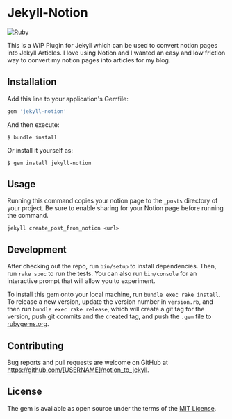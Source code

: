 # Jekyll-Notion

[![Ruby](https://github.com/bynarlogic/notion_to_jekyll/actions/workflows/main.yml/badge.svg)](https://github.com/bynarlogic/notion_to_jekyll/actions/workflows/main.yml)

This is a WIP Plugin for Jekyll which can be used to convert notion pages into Jekyll Articles. I love using Notion and I wanted an easy and low friction way to convert my notion pages into articles for my blog.

## Installation

Add this line to your application's Gemfile:

```ruby
gem 'jekyll-notion'
```

And then execute:

    $ bundle install

Or install it yourself as:

    $ gem install jekyll-notion

## Usage

Running this command copies your notion page to the `_posts` directory of your project. Be sure to enable sharing for your Notion page before running the command. 

```
jekyll create_post_from_notion <url>
```


## Development

After checking out the repo, run `bin/setup` to install dependencies. Then, run `rake spec` to run the tests. You can also run `bin/console` for an interactive prompt that will allow you to experiment.

To install this gem onto your local machine, run `bundle exec rake install`. To release a new version, update the version number in `version.rb`, and then run `bundle exec rake release`, which will create a git tag for the version, push git commits and the created tag, and push the `.gem` file to [rubygems.org](https://rubygems.org).

## Contributing

Bug reports and pull requests are welcome on GitHub at https://github.com/[USERNAME]/notion_to_jekyll.

## License

The gem is available as open source under the terms of the [MIT License](https://opensource.org/licenses/MIT).
